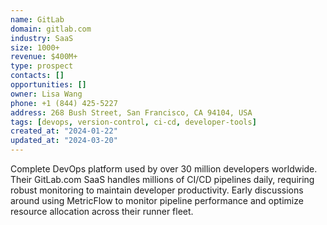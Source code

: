 ```yaml
---
name: GitLab
domain: gitlab.com
industry: SaaS
size: 1000+
revenue: $400M+
type: prospect
contacts: []
opportunities: []
owner: Lisa Wang
phone: +1 (844) 425-5227
address: 268 Bush Street, San Francisco, CA 94104, USA
tags: [devops, version-control, ci-cd, developer-tools]
created_at: "2024-01-22"
updated_at: "2024-03-20"
---
```


Complete DevOps platform used by over 30 million developers worldwide. Their GitLab.com SaaS handles millions of CI/CD pipelines daily, requiring robust monitoring to maintain developer productivity. Early discussions around using MetricFlow to monitor pipeline performance and optimize resource allocation across their runner fleet.